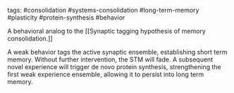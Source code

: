tags: #consolidation #systems-consolidation #long-term-memory #plasticity #protein-synthesis #behavior

A behavioral analog to the [[Synaptic tagging hypothesis of memory consolidation.]]

A weak behavior tags the active synaptic ensemble, establishing short term memory. Without further intervention, the STM will fade. A subsequent novel experience will trigger de novo protein synthesis, strengthening the first weak experience ensemble, allowing it to persist into long term memory. 